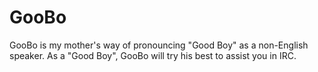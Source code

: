 GooBo
=====

GooBo is my mother's way of pronouncing "Good Boy" as a non-English speaker. As a "Good Boy", GooBo will try his best to assist you in IRC.

